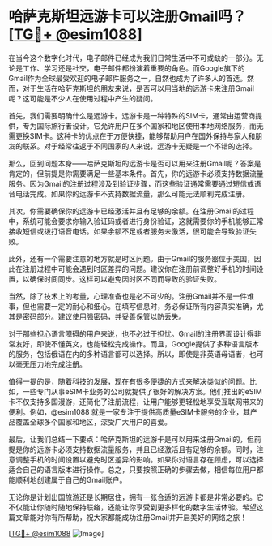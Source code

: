 # 哈萨克斯坦远游卡可以注册Gmail吗？[[TG💪+ @esim1088](https://t.me/s/esim1088)]

在当今这个数字化时代，电子邮件已经成为我们日常生活中不可或缺的一部分。无论是工作、学习还是社交，电子邮件都扮演着重要的角色。而Google旗下的Gmail作为全球最受欢迎的电子邮件服务之一，自然也成为了许多人的首选。然而，对于生活在哈萨克斯坦的朋友来说，是否可以用当地的远游卡来注册Gmail呢？这可能是不少人在使用过程中产生的疑问。

首先，我们需要明确什么是远游卡。远游卡是一种特殊的SIM卡，通常由运营商提供，专为国际旅行者设计。它允许用户在多个国家和地区使用本地网络服务，而无需更换SIM卡。这种卡的优点在于方便快捷，能够帮助用户在国外保持与家人和朋友的联系。对于经常往返于不同国家的人来说，远游卡无疑是一个不错的选择。

那么，回到问题本身——哈萨克斯坦的远游卡是否可以用来注册Gmail呢？答案是肯定的，但前提是你需要满足一些基本条件。首先，你的远游卡必须支持数据流量服务。因为Gmail的注册过程涉及到验证步骤，而这些验证通常需要通过短信或语音电话完成。如果你的远游卡不支持数据流量，那么可能无法顺利完成注册。

其次，你需要确保你的远游卡已经激活并且有足够的余额。在注册Gmail的过程中，系统可能会要求你输入验证码或者进行身份验证，这就需要你的手机能够正常接收短信或拨打语音电话。如果余额不足或者服务未激活，很可能会导致验证失败。

此外，还有一个需要注意的地方就是时区问题。由于Gmail的服务器位于美国，因此在注册过程中可能会遇到时区差异的问题。建议你在注册前调整好手机的时间设置，以确保时间同步。这样可以避免因时区不同而导致的验证失败。

当然，除了技术上的考量，心理准备也是必不可少的。注册Gmail并不是一件难事，但也需要一定的耐心和细心。在填写信息时，务必保证所有内容真实准确，尤其是密码部分。建议使用强密码，并妥善保管以防丢失。

对于那些担心语言障碍的用户来说，也不必过于担忧。Gmail的注册界面设计得非常友好，即使不懂英文，也能轻松完成操作。而且，Google提供了多种语言版本的服务，包括俄语在内的多种语言都可以选择。所以，即使是非英语母语者，也可以毫无压力地完成注册。

值得一提的是，随着科技的发展，现在有很多便捷的方式来解决类似的问题。比如，一些专门从事eSIM卡业务的公司就提供了很好的解决方案。他们推出的eSIM卡不仅支持多国漫游，还简化了注册流程，让用户能够更轻松地享受互联网带来的便利。例如，@esim1088 就是一家专注于提供高质量eSIM卡服务的企业，其产品覆盖全球多个国家和地区，深受广大用户的喜爱。

最后，让我们总结一下要点：哈萨克斯坦的远游卡是可以用来注册Gmail的，但前提是你的远游卡必须支持数据流量服务，并且已经激活且有足够的余额。同时，注意调整手机的时间设置以避免时区差异的影响。如果你对语言存在顾虑，可以选择适合自己的语言版本进行操作。总之，只要按照正确的步骤去做，相信每位用户都能顺利地创建属于自己的Gmail账户。

无论你是计划出国旅游还是长期居住，拥有一张合适的远游卡都是非常必要的。它不仅能让你随时随地保持联络，还能让你享受到更多样化的数字生活体验。希望这篇文章能对你有所帮助，祝大家都能成功注册Gmail并开启美好的网络之旅！

[[TG💪+ @esim1088](https://t.me/s/esim1088) ![Image](https://i.postimg.cc/4NQfJmqS/Snipaste-2025-05-13-00-14-12.png)]